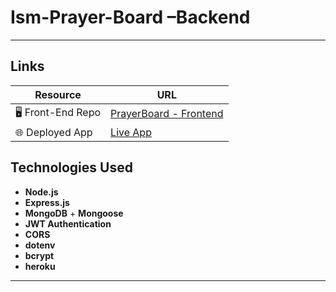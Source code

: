 # Ism-Prayer-Board –Backend

---

##  Links

| Resource | URL |
|---------|-----|
| 🖥️ Front-End Repo | [PrayerBoard - Frontend](https://github.com/clairecleverlamb/ism-prayer-board-frontend) |
| 🌐 Deployed App | [Live App](https://nom-nom-board-frontend.vercel.app/) |


##  Technologies Used

- **Node.js**
- **Express.js**
- **MongoDB** + **Mongoose**
- **JWT Authentication**
- **CORS**
- **dotenv**
- **bcrypt**
- **heroku** 

---

